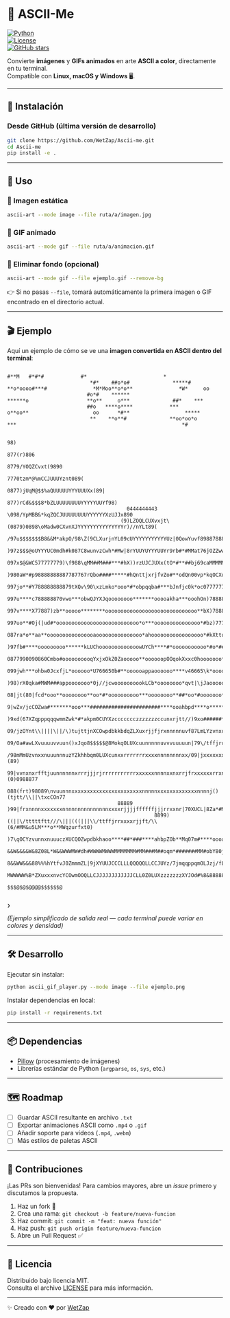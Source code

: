 # 🎨 ASCII-Me

[![Python](https://img.shields.io/pypi/pyversions/ascii-me-cli.svg)](https://pypi.org/project/ascii-me-cli/)  
[![License](https://img.shields.io/github/license/WetZap/Ascii-Me)](LICENSE)  
[![GitHub stars](https://img.shields.io/github/stars/WetZap/Ascii-Me?style=social)](https://github.com/WetZap/Ascii-Me/stargazers)  

Convierte **imágenes** y **GIFs animados** en arte **ASCII a color**, directamente en tu terminal.  
Compatible con **Linux, macOS y Windows** 🖥️.

---

## 🚀 Instalación

### Desde GitHub (última versión de desarrollo)
```bash
git clone https://github.com/WetZap/Ascii-me.git
cd Ascii-me
pip install -e .
```

---

## 📌 Uso

### 🔹 Imagen estática
```bash
ascii-art --mode image --file ruta/a/imagen.jpg
```

### 🔹 GIF animado
```bash
ascii-art --mode gif --file ruta/a/animacion.gif
```

### 🔹 Eliminar fondo (opcional)
```bash
ascii-art --mode gif --file ejemplo.gif --remove-bg
```

👉 Si no pasas `--file`, tomará automáticamente la primera imagen o GIF encontrado en el directorio actual.

---

## 🎬 Ejemplo

Aquí un ejemplo de cómo se ve una **imagen convertida en ASCII dentro del terminal**:

```
                                                                                  #**M   #*#*#            #*                         *                            
                           *#*    ##o*o#              *****#                **o*oooo#***#               *M*Moo**o*o**               *W*     oo                    
                          #o*#    ******                                      ******o                   **o**     o***              ##*    ***                    
                          ##o   ****o****            ***                      o**oo**                     oo      *#**                  *****                     
                           **    **o**#              **oo*oo*o                 ***                                                      *#                        
                                                                                                                                                                  
                                                                                   98)                                                                            
                                                                                877(r)806                                                                         
                                                                            8779/YOQZCvxt(9890                                                                    
                                                                        7770tzm*@%mCCJUUUYznt089(                                                                 
                                                                   0877)jUqM@$$%aQUUUUUYYYUUUXx(89|                                                               
                                                                877)rCd&$$$8*bZLUUUUUUUUYYYYYUUYf98)                                                              
                                       0444444443           \098/YpMBB&*kqZQCJUUUUUUUUYYYYYYXzUJJx890                                                             
                                     (9)LZOQLCUXvxjt\(0879)0898\oMadw0CXvnXJYYYYYYYYYYYYYYYr)//nYLt89(                                                            
                                    /97u$$$$$$$B8&&M*akpO/98\Z(9CLXurjnYL09cUYYYYYYYYYYYUz|0QowYuvf8988788899990000000999887770)                                  
                                    )97z$$$@oUYYYUC0mdh#k087C8wunvzCwh*#Mw|8rYUUYUYYYUUYr9rb#*#MMat76jOZZwwpddbkkkhhhhkbdqwZOY990                                 
                                    097x$@&WC577777779)\f988\qMM##M###***#hX))rzUJCJUXx(tO*#**##bj69caMMMMM#*ohbdqwZOOZp###MMv78)                                 
                                    )980aW*#p98888888887787767rQbo####*****#hQnttjxrjfvZo#**odQn00vp*kqOCXurt|)09887775n***#U799                                  
                                     997jo**#Y788888888879tXQv\90\xzLmko*ooo*#*obpqqba#***bJnfjc0k*oc07777777888888887na**#J899                                   
                                      997u****c788888870vwo***obwQJYXJqoooooooo*******ooooakha***ooohOn)7888888888878Y****Y799                                    
                                       997v****X77887)zb**ooooo********oooooooooooooooooooooooooooooo**bX)788888887tm***hn799                                     
                                        997uo**#Oj(|ud#*ooooooooooooooooooooooooooo*o***ooooooooooooooo*#bz)77778tQo**#w/790                                      
                                         087ra*o**aa**oooooooooooooooaooooooooooooooo*ahooooooooooooooooo*#kXttuZo#*#oU989)                                       
                                          )97fb#****ooooooooo******kLUChooooooooooooowUYCh****#*ooooooooooo*#o*##**#qf780                                         
                                  0877990090860Cmbo#oooooooooqYxjxOkZ0Zaooooo**oooooopOOqokXxxc0hooooooo****##*ohkbX7688                                          
                                099jwh***ohbw0JcxfjL*oooooo*U766650b#**oooooappaoooooo****v46665\k*ooooooo*wUcuuuuvnuvccunj)9)                                    
                                )98)rX0qka#MWM###appooooooo*0j//jcwoooooooookLCb*oooooooo*qvt|\jJaoooooooo*pZqba*#MWWM#abOc09(                                    
                                  08|jt(80|fcd*ooo**oooooooo**oo*#*oooooooooo***oooooooo**##*oo*#ooooooo****#*kqZQJzurf/(98099                                    
                                 9|wZv/jcCOZwa#*******ooo***#######################****ooahbpd****o**********aCcvxf/\\\trnxrf|990                                 
                                )9xd(67XZqpppqqqwmmZwk*#*akpm0CUYXzccccccczzzzzzzccunxrjtt//)9xo######*ooahhho*##MM#okwv7)nvux/900                                
                                 09/jzOYnt\\||||\||/\)tujttjnXCOwpdbkkbdqZLXuxrjjfjrxnnnnnuvf87LmLYzvnxrjf///tfrrrrrrjt/trnuuf\|)098                              
                                09/Oa#awLXvuuuuvvuun()xJqo8$$$$$@8MokqOLUXcuunnnnnuvvvuuuuun|79\/tffjrrrrrrrrjjrrrrrrrxnunnnuvvvvun\89                            
                               /98mMmUzvnxxnuuunnnuzYZkhhbqm0LUXcunxxrrrrrrrxxxxnnnnnnnnxx/09|jxxxxxxxxxxxxxxxxxxxnnnnnnxxrjf/\|||\(89)                           
                                99|vvnxnxrfftjuunnnnnnxrrrjjjrjrrrrrrrrrrrxxxxxxnnnnxxnxrrjfrxxxxxxrrxnunnnxxxxxrjf/|(0)0988877                                   
                                 088(frt)98089\nvuunnnxxxxxxxxxxxxxxxxxxxxxxxnnnnnxxxxxxxxxxxxxnnnnj()(tjtt/\\||\txcCOn77                                         
                                    88889    )99|frxnnnnxxxxxxxnnnnnnnnnnnnnnnxxxxrjjjjffffffjjjrrxxnr|70XUCL|8Za*#MMMhcczcr98                                    
                                                8899)((||\/tttttftt///\|||(((|||\\/ttffjrrxxxxrjjft/\\(6/#MM&u5LM***o**MWqzurfxt0)                                
                                                  )7\qOCYzvunnxnuuuczXUCQOZwpdbkhaoo****##*###****ahbpZOb**Mq07m#****oooahkdwQYj78                                
                                        &&W&&&&W&8Z08L*W&&WWWMW#dh#WWWWMWWWMMMMMMM#MM###M##oqm*#######MM#obY80juvvvvvvccczXXXJQpM%&&&&&                           
                                      8&&WW&&&88%%%hYtfvJ0ZmmmZL|9jXYUUJCCCLLLQQQQQLLCCJUYz/7jmqqppqmOLJzj/fL*8WMM##MMWW&&&&&&&&&WWW&&&                           
                                             MWWWWW%B*ZXuxxxnvcYCOwmOOQLLCJJJJJJJJJJJJCLL0Z0LUXzzzzzzzXYJOd#%8&888888&8&W&W&                                      
                                                                        $$$@$@$@@@@$$$$$$@                                                                        
                                                                                                                                                                  
                                                                                                                                                                  
❯ 
```

*(Ejemplo simplificado de salida real — cada terminal puede variar en colores y densidad)*

---

## 🛠 Desarrollo

Ejecutar sin instalar:
```bash
python ascii_gif_player.py --mode image --file ejemplo.png
```

Instalar dependencias en local:
```bash
pip install -r requirements.txt
```

---

## 📦 Dependencias
- [Pillow](https://pypi.org/project/Pillow/) (procesamiento de imágenes)
- Librerías estándar de Python (`argparse`, `os`, `sys`, etc.)

---

## 🗺️ Roadmap
- [ ] Guardar ASCII resultante en archivo `.txt`  
- [ ] Exportar animaciones ASCII como `.mp4` o `.gif`  
- [ ] Añadir soporte para vídeos (`.mp4`, `.webm`)  
- [ ] Más estilos de paletas ASCII  

---

## 🤝 Contribuciones
¡Las PRs son bienvenidas! Para cambios mayores, abre un *issue* primero y discutamos la propuesta.

1. Haz un fork 🍴  
2. Crea una rama: `git checkout -b feature/nueva-funcion`  
3. Haz commit: `git commit -m "feat: nueva función"`  
4. Haz push: `git push origin feature/nueva-funcion`  
5. Abre un Pull Request ✅  

---

## 📜 Licencia
Distribuido bajo licencia MIT.  
Consulta el archivo [LICENSE](LICENSE) para más información.

---

✨ Creado con ❤️ por [WetZap](https://github.com/WetZap)  
